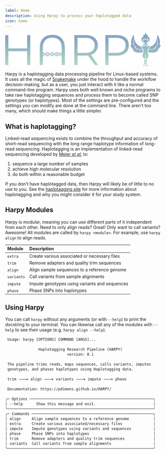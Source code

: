 ```yaml
---
label: Home
description: Using Harpy to process your haplotagged data
icon: home
---
```

![](static/logo.png)

Harpy is a haplotagging data processing pipeline for Linux-based systems. It uses all the 
magic of [Snakemake](https://snakemake.readthedocs.io/en/stable/) under the hood to handle 
the worklfow decision-making, but as a user, you just interact with it like a normal command-line 
program. Harpy uses both well known and niche programs to take raw haplotagging sequences and process
them to become called SNP genotypes (or haplotypes). Most of the settings are pre-configured and the settings you
can modify are done at the command line. There aren't too many, which should make things a little simpler. 

## What is haplotagging?
Linked-read sequencing exists to combine the throughput and accuracy of short-read
sequencing with the long range haplotype information of long-read sequencing.
Haplotagging is an implementation of linked-read sequencing developed by
[Meier _et al._](https://doi.org/10.1073/pnas.2015005118) to:

1. sequence a large number of samples
2. achieve high molecular resolution
3. do both within a reasonable budget

If you don't have haplotagged data, then Harpy will likely be of little to no use to you. See the [haplotagging site](http://fml.tuebingen.mpg.de/chan-group/haplotagging/)
for more information about haplotagging and why you might consider it for your study system.


## Harpy Modules
Harpy is modular, meaning you can use different parts of it independent from each other. Need to only align reads?
Great! Only want to call variants? Awesome! All modules are called by `harpy <module>`. For example, use `harpy align` to align reads.

| Module     | Description                                   |
|:-----------|:----------------------------------------------|
| `extra`    | Create various associated or necessary files  |
| `trim`     | Remove adapters and quality trim sequences    |
| `align`    | Align sample sequences to a reference genome  |
| `variants` | Call variants from sample alignments          |
| `impute`   | Impute genotypes using variants and sequences |
| `phase`    | Phase SNPs into haplotypes                    |


## Using Harpy
You can call `harpy` without any arguments (or with `--help`) to print the docstring to your terminal. You can likewise call any of the modules with `--help` to see their usage  (e.g. `harpy align --help`).
``` harpy --help                                                      
 Usage: harpy [OPTIONS] COMMAND [ARGS]...                     
                                                              
               Haplotagging Research Pipeline (HARPY)               
                            version: 0.1                            
                                                                    
 The pipeline trims reads, maps sequences, calls variants, imputes  
 genotypes, and phases haplotypes using Haplotagging data.             
                                                                    
 trim 🡒 align 🡒 variants 🡒 impute 🡒 phase                           
                                                                    
 Documentation: https://pdimens.github.io/HARPY/                    
                                                                    
╭─ Options ────────────────────────────────────────────────────────╮
│ --help      Show this message and exit.                          │
╰──────────────────────────────────────────────────────────────────╯
╭─ Commands ───────────────────────────────────────────────────────╮
│ align     Align sample sequences to a reference genome           │
│ extra     Create various associated/necessary files              │
│ impute    Impute genotypes using variants and sequences          │
│ phase     Phase SNPs into haplotypes                             │
│ trim      Remove adapters and quality trim sequences             │
│ variants  Call variants from sample alignments                   │
╰──────────────────────────────────────────────────────────────────╯
```